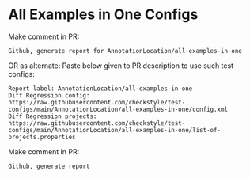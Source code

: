 # All Examples in One Configs
Make comment in PR:
```
Github, generate report for AnnotationLocation/all-examples-in-one
```
OR as alternate:
Paste below given to PR description to use such test configs:
```
Report label: AnnotationLocation/all-examples-in-one
Diff Regression config: https://raw.githubusercontent.com/checkstyle/test-configs/main/AnnotationLocation/all-examples-in-one/config.xml
Diff Regression projects: https://raw.githubusercontent.com/checkstyle/test-configs/main/AnnotationLocation/all-examples-in-one/list-of-projects.properties
```
Make comment in PR:
```
Github, generate report
```
